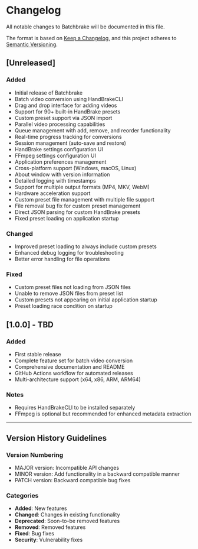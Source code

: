 # Changelog

All notable changes to Batchbrake will be documented in this file.

The format is based on [Keep a Changelog](https://keepachangelog.com/en/1.1.0/),
and this project adheres to [Semantic Versioning](https://semver.org/spec/v2.0.0.html).

## [Unreleased]

### Added
- Initial release of Batchbrake
- Batch video conversion using HandBrakeCLI
- Drag and drop interface for adding videos
- Support for 90+ built-in HandBrake presets
- Custom preset support via JSON import
- Parallel video processing capabilities
- Queue management with add, remove, and reorder functionality
- Real-time progress tracking for conversions
- Session management (auto-save and restore)
- HandBrake settings configuration UI
- FFmpeg settings configuration UI
- Application preferences management
- Cross-platform support (Windows, macOS, Linux)
- About window with version information
- Detailed logging with timestamps
- Support for multiple output formats (MP4, MKV, WebM)
- Hardware acceleration support
- Custom preset file management with multiple file support
- File removal bug fix for custom preset management
- Direct JSON parsing for custom HandBrake presets
- Fixed preset loading on application startup

### Changed
- Improved preset loading to always include custom presets
- Enhanced debug logging for troubleshooting
- Better error handling for file operations

### Fixed
- Custom preset files not loading from JSON files
- Unable to remove JSON files from preset list
- Custom presets not appearing on initial application startup
- Preset loading race condition on startup

## [1.0.0] - TBD

### Added
- First stable release
- Complete feature set for batch video conversion
- Comprehensive documentation and README
- GitHub Actions workflow for automated releases
- Multi-architecture support (x64, x86, ARM, ARM64)

### Notes
- Requires HandBrakeCLI to be installed separately
- FFmpeg is optional but recommended for enhanced metadata extraction

---

## Version History Guidelines

### Version Numbering
- MAJOR version: Incompatible API changes
- MINOR version: Add functionality in a backward compatible manner  
- PATCH version: Backward compatible bug fixes

### Categories
- **Added**: New features
- **Changed**: Changes in existing functionality
- **Deprecated**: Soon-to-be removed features
- **Removed**: Removed features
- **Fixed**: Bug fixes
- **Security**: Vulnerability fixes